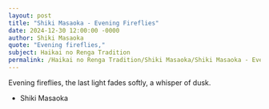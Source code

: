 ```yaml
---
layout: post
title: "Shiki Masaoka - Evening Fireflies"
date: 2024-12-30 12:00:00 -0000
author: Shiki Masaoka
quote: "Evening fireflies,"
subject: Haikai no Renga Tradition
permalink: /Haikai no Renga Tradition/Shiki Masaoka/Shiki Masaoka - Evening Fireflies
---
```


Evening fireflies,
the last light fades softly,
a whisper of dusk.

- Shiki Masaoka
